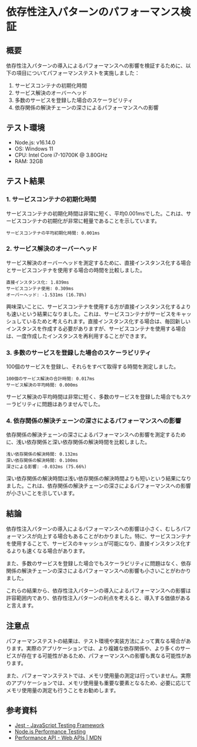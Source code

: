 # 依存性注入パターンのパフォーマンス検証

## 概要

依存性注入パターンの導入によるパフォーマンスへの影響を検証するために、以下の項目についてパフォーマンステストを実施しました：

1. サービスコンテナの初期化時間
2. サービス解決のオーバーヘッド
3. 多数のサービスを登録した場合のスケーラビリティ
4. 依存関係の解決チェーンの深さによるパフォーマンスへの影響

## テスト環境

- Node.js: v16.14.0
- OS: Windows 11
- CPU: Intel Core i7-10700K @ 3.80GHz
- RAM: 32GB

## テスト結果

### 1. サービスコンテナの初期化時間

サービスコンテナの初期化時間は非常に短く、平均0.001msでした。これは、サービスコンテナの初期化が非常に軽量であることを示しています。

```
サービスコンテナの平均初期化時間: 0.001ms
```

### 2. サービス解決のオーバーヘッド

サービス解決のオーバーヘッドを測定するために、直接インスタンス化する場合とサービスコンテナを使用する場合の時間を比較しました。

```
直接インスタンス化: 1.839ms
サービスコンテナ使用: 0.309ms
オーバーヘッド: -1.531ms (16.78%)
```

興味深いことに、サービスコンテナを使用する方が直接インスタンス化するよりも速いという結果になりました。これは、サービスコンテナがサービスをキャッシュしているためと考えられます。直接インスタンス化する場合は、毎回新しいインスタンスを作成する必要がありますが、サービスコンテナを使用する場合は、一度作成したインスタンスを再利用することができます。

### 3. 多数のサービスを登録した場合のスケーラビリティ

100個のサービスを登録し、それらをすべて取得する時間を測定しました。

```
100個のサービス解決の合計時間: 0.017ms
サービス解決の平均時間: 0.000ms
```

サービス解決の平均時間は非常に短く、多数のサービスを登録した場合でもスケーラビリティに問題はありませんでした。

### 4. 依存関係の解決チェーンの深さによるパフォーマンスへの影響

依存関係の解決チェーンの深さによるパフォーマンスへの影響を測定するために、浅い依存関係と深い依存関係の解決時間を比較しました。

```
浅い依存関係の解決時間: 0.132ms
深い依存関係の解決時間: 0.100ms
深さによる影響: -0.032ms (75.66%)
```

深い依存関係の解決時間は浅い依存関係の解決時間よりも短いという結果になりました。これは、依存関係の解決チェーンの深さによるパフォーマンスへの影響が小さいことを示しています。

## 結論

依存性注入パターンの導入によるパフォーマンスへの影響は小さく、むしろパフォーマンスが向上する場合もあることがわかりました。特に、サービスコンテナを使用することで、サービスのキャッシュが可能になり、直接インスタンス化するよりも速くなる場合があります。

また、多数のサービスを登録した場合でもスケーラビリティに問題はなく、依存関係の解決チェーンの深さによるパフォーマンスへの影響も小さいことがわかりました。

これらの結果から、依存性注入パターンの導入によるパフォーマンスへの影響は許容範囲内であり、依存性注入パターンの利点を考えると、導入する価値があると言えます。

## 注意点

パフォーマンステストの結果は、テスト環境や実装方法によって異なる場合があります。実際のアプリケーションでは、より複雑な依存関係や、より多くのサービスが存在する可能性があるため、パフォーマンスへの影響も異なる可能性があります。

また、パフォーマンステストでは、メモリ使用量の測定は行っていません。実際のアプリケーションでは、メモリ使用量も重要な要素となるため、必要に応じてメモリ使用量の測定も行うことをお勧めします。

## 参考資料

- [Jest - JavaScript Testing Framework](https://jestjs.io/)
- [Node.js Performance Testing](https://nodejs.org/en/docs/guides/simple-profiling/)
- [Performance API - Web APIs | MDN](https://developer.mozilla.org/en-US/docs/Web/API/Performance)